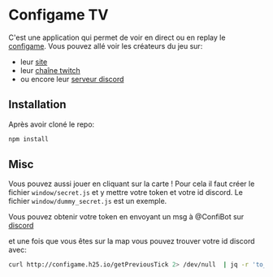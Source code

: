 # Configame TV

C'est une application qui permet de voir en direct ou en replay le [configame](http://configame.h25.io/).
Vous pouvez allé voir les créateurs du jeu sur:
+ leur [site](https://blog.h25.io/about/)
+ leur [chaîne twitch](https://www.twitch.tv/h25io)
+ ou encore leur [serveur discord](https://discord.h25.io)

## Installation

Après avoir cloné le repo:

```bash
npm install
```

## Misc
Vous pouvez aussi jouer en cliquant sur la carte !
Pour cela il faut créer le fichier `window/secret.js` et y mettre votre token et votre id discord.
Le fichier `window/dummy_secret.js` est un exemple.

Vous pouvez obtenir votre token en envoyant un msg à @ConfiBot sur [discord](https://discord.h25.io)

et une fois que vous êtes sur la map vous pouvez trouver votre id discord avec:
```bash
curl http://configame.h25.io/getPreviousTick 2> /dev/null  | jq -r 'to_entries[] | select(.value.username == "USERNAME") | .key'
```



